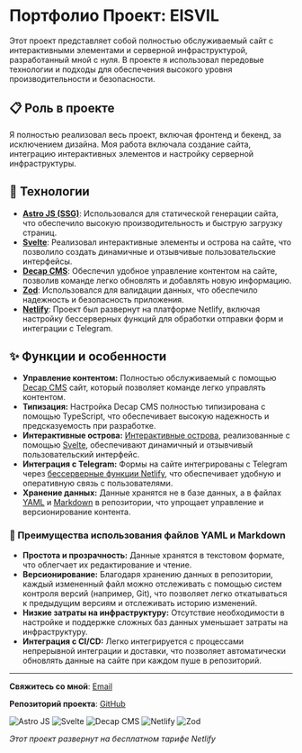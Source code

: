 # Портфолио Проект: EISVIL

Этот проект представляет собой полностью обслуживаемый сайт с интерактивными элементами и серверной инфраструктурой, разработанный мной с нуля. В проекте я использовал передовые технологии и подходы для обеспечения высокого уровня производительности и безопасности.

## 📋 Роль в проекте

Я полностью реализовал весь проект, включая фронтенд и бекенд, за исключением дизайна. Моя работа включала создание сайта, интеграцию интерактивных элементов и настройку серверной инфраструктуры.

## 💼 Технологии

- **[Astro JS (SSG)](https://astro.build/)**: Использовался для статической генерации сайта, что обеспечило высокую производительность и быструю загрузку страниц.
- **[Svelte](https://svelte.dev/)**: Реализовал интерактивные элементы и острова на сайте, что позволило создать динамичные и отзывчивые пользовательские интерфейсы.
- **[Decap CMS](https://decapcms.org/)**: Обеспечил удобное управление контентом на сайте, позволив команде легко обновлять и добавлять новую информацию.
- **[Zod](https://zod.dev/)**: Использовался для валидации данных, что обеспечило надежность и безопасность приложения.
- **[Netlify](https://www.netlify.com/)**: Проект был развернут на платформе Netlify, включая настройку бессерверных функций для обработки отправки форм и интеграции с Telegram.

## ✨ Функции и особенности

- **Управление контентом:** Полностью обслуживаемый с помощью [Decap CMS](https://decapcms.org/) сайт, который позволяет команде легко управлять контентом.
- **Типизация:** Настройка Decap CMS полностью типизирована с помощью TypeScript, что обеспечивает высокую надежность и предсказуемость при разработке.
- **Интерактивные острова:** [Интерактивные острова](https://docs.astro.build/ru/concepts/islands/), реализованные с помощью [Svelte](https://svelte.dev/), обеспечивают динамичный и отзывчивый пользовательский интерфейс.
- **Интеграция с Telegram:** Формы на сайте интегрированы с Telegram через [бессерверные функции Netlify](https://docs.netlify.com/functions/overview/), что обеспечивает удобную и оперативную связь с пользователями.
- **Хранение данных:** Данные хранятся не в базе данных, а в файлах [YAML](https://doka.guide/tools/yaml/) и [Markdown](https://doka.guide/tools/markdown/) в репозитории, что упрощает управление и версионирование контента.

### 🔑 Преимущества использования файлов YAML и Markdown

- **Простота и прозрачность:** Данные хранятся в текстовом формате, что облегчает их редактирование и чтение.
- **Версионирование:** Благодаря хранению данных в репозитории, каждый измененный файл можно отслеживать с помощью систем контроля версий (например, Git), что позволяет легко откатываться к предыдущим версиям и отслеживать историю изменений.
- **Низкие затраты на инфраструктуру:** Отсутствие необходимости в настройке и поддержке сложных баз данных уменьшает затраты на инфраструктуру.
- **Интеграция с CI/CD:** Легко интегрируется с процессами непрерывной интеграции и доставки, что позволяет автоматически обновлять данные на сайте при каждом пуше в репозиторий.

---

**Свяжитесь со мной**: [Email](mailto:a.s.scherba@yandex.by)

**Репозиторий проекта**: [GitHub](https://github.com/alex13slem/tremendous-transit)

![Astro JS](https://img.shields.io/badge/Astro%20JS-ff5a03?logo=astro&logoColor=fff&style=flat)
![Svelte](https://img.shields.io/badge/Svelte-ff3e00?logo=svelte&logoColor=fff&style=flat)
![Decap CMS](https://img.shields.io/badge/Decap%20CMS-1e1e1e?logo=netlify&logoColor=fff&style=flat)
![Netlify](https://img.shields.io/badge/Netlify-00c7b7?logo=netlify&logoColor=fff&style=flat)
![Zod](https://img.shields.io/badge/Zod-24292e?logo=zod&logoColor=fff&style=flat)

*Этот проект развернут на бесплатном тарифе Netlify*

